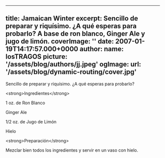 
---
title: Jamaican Winter
excerpt: Sencillo de preparar y riquísimo. ¿A qué esperas para probarlo? A base de ron blanco, Ginger Ale y jugo de limón.
coverImage: ''
date: 2007-01-19T14:17:57.000+0000
author:
  name: losTRAGOS
  picture: '/assets/blog/authors/jj.jpeg'
ogImage:
  url: '/assets/blog/dynamic-routing/cover.jpg'
---
  Sencillo de preparar y riquísimo. ¿A qué esperas para probarlo?



&lt;strong&gt;Ingredientes&lt;&#x2F;strong&gt;

1 oz. de Ron Blanco

Ginger Ale

1&#x2F;2 oz. de Jugo de Limón

Hielo

&lt;strong&gt;Preparación&lt;&#x2F;strong&gt;

Mezclar bien todos los ingredientes y servir en un vaso con hielo.